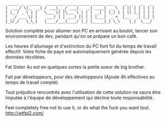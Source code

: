     
     _____ _  _____   ____ ___ ____ _____ _____ ____    _  _   _   _ 
    |  ___/ \|_   _| / ___|_ _/ ___|_   _| ____|  _ \  | || | | | | |
    | |_ / _ \ | |   \___ \| |\___ \ | | |  _| | |_) | | || |_| | | |
    |  _/ ___ \| |    ___) | | ___) || | | |___|  _ <  |__   _| |_| |
    |_|/_/   \_\_|   |____/___|____/ |_| |_____|_| \_\    |_|  \___/ 
                                                                  

Solution complète pour allumer son PC en arrivant au boulot, lancer son environnement de dev, pendant qu'on se prépare un bon café.

Les heures d'allumage et d'extinction du PC font foi du temps de travail effectif. Votre fiche de paye est automatiquement générée depuis les données récoltées. 

Fat Sister 4u est en quelques sortes la petite soeur de big brother. 

Fait par développeurs, pour des développeurs (Ajoute 4h effectives au temps de travail compté)

Tout préjudice rencontrés avec l'utilisation de cette solution ne saura être imputée à l'équipe de développement qui décline toute responsabilité.

Feel completely free not to use it, or do what the fuck you want tout. http://wtfpl2.com/

